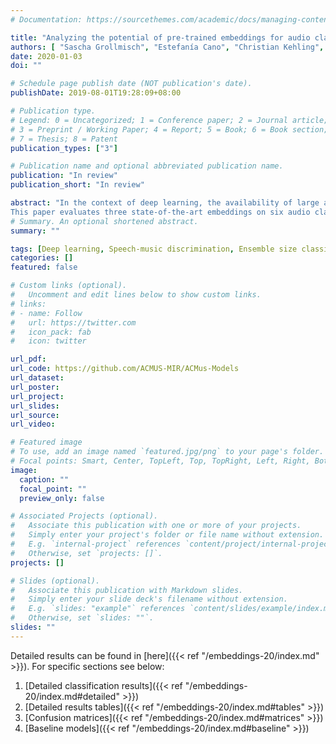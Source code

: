 ```yaml
---
# Documentation: https://sourcethemes.com/academic/docs/managing-content/

title: "Analyzing the potential of pre-trained embeddings for audio classification tasks"
authors: [ "Sascha Grollmisch", "Estefanía Cano", "Christian Kehling", "Michael Taenzer"]
date: 2020-01-03
doi: ""

# Schedule page publish date (NOT publication's date).
publishDate: 2019-08-01T19:28:09+08:00

# Publication type.
# Legend: 0 = Uncategorized; 1 = Conference paper; 2 = Journal article;
# 3 = Preprint / Working Paper; 4 = Report; 5 = Book; 6 = Book section;
# 7 = Thesis; 8 = Patent
publication_types: ["3"]

# Publication name and optional abbreviated publication name.
publication: "In review"
publication_short: "In review"

abstract: "In the context of deep learning, the availability of large amounts of training data can play a critical role in a model's performance. Transfer learning has shown to be a powerful method in which models are first pre-trained for a task where abundant data is available, and then fine-tuned for a separate task where only a limited amount of data exists. In the past years, several models for audio classification have been pre-trained in a supervised or self-supervised fashion to learn complex feature representations, so called embeddings. These embeddings can then be extracted from smaller datasets and used to train subsequent classifiers. In the field of audio event detection (AED) for example, classifiers using these features have achieved high accuracy without the need of additional domain knowledge. 
This paper evaluates three state-of-the-art embeddings on six audio classification tasks from the fields of music information retrieval and industrial sound analysis, and presents a detailed overview of their potential. The embeddings are systematically evaluated by analyzing the influence of classifier architecture, fusion methods for file-wise predictions, amount of training data, and trained domain on classification accuracy. To better understand the effect of pre-training, results are also compared with those obtained with models trained from scratch. On average, OpenL3 embeddings performed best with a linear SVM classifier and for a reduced number of training examples they outperform the initial baseline."
# Summary. An optional shortened abstract.
summary: ""

tags: [Deep learning, Speech-music discrimination, Ensemble size classification, Instrument recognition]
categories: []
featured: false

# Custom links (optional).
#   Uncomment and edit lines below to show custom links.
# links:
# - name: Follow
#   url: https://twitter.com
#   icon_pack: fab
#   icon: twitter

url_pdf: 
url_code: https://github.com/ACMUS-MIR/ACMus-Models
url_dataset:
url_poster:
url_project:
url_slides:
url_source:
url_video:

# Featured image
# To use, add an image named `featured.jpg/png` to your page's folder. 
# Focal points: Smart, Center, TopLeft, Top, TopRight, Left, Right, BottomLeft, Bottom, BottomRight.
image:
  caption: ""
  focal_point: ""
  preview_only: false

# Associated Projects (optional).
#   Associate this publication with one or more of your projects.
#   Simply enter your project's folder or file name without extension.
#   E.g. `internal-project` references `content/project/internal-project/index.md`.
#   Otherwise, set `projects: []`.
projects: []

# Slides (optional).
#   Associate this publication with Markdown slides.
#   Simply enter your slide deck's filename without extension.
#   E.g. `slides: "example"` references `content/slides/example/index.md`.
#   Otherwise, set `slides: ""`.
slides: ""
---
```


Detailed results can be found in [here]({{< ref "/embeddings-20/index.md" >}}). For specific sections see below:

1. [Detailed classification results]({{< ref "/embeddings-20/index.md#detailed" >}})
2. [Detailed results tables]({{< ref "/embeddings-20/index.md#tables" >}})
3. [Confusion matrices]({{< ref "/embeddings-20/index.md#matrices" >}})
4. [Baseline models]({{< ref "/embeddings-20/index.md#baseline" >}})




